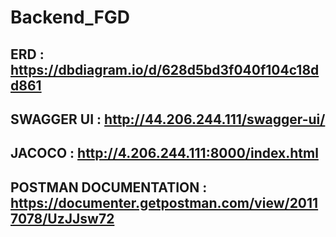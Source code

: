 # Backend_FGD

## ERD : https://dbdiagram.io/d/628d5bd3f040f104c18dd861

## SWAGGER  UI : http://44.206.244.111/swagger-ui/

## JACOCO : http://4.206.244.111:8000/index.html

## POSTMAN DOCUMENTATION : https://documenter.getpostman.com/view/20117078/UzJJsw72

